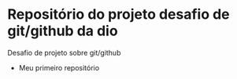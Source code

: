 # Repositório do projeto desafio de git/github da dio
Desafio de projeto sobre git/github
-  Meu primeiro repositório 
